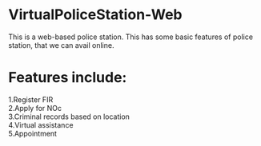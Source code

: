# VirtualPoliceStation-Web
This is a web-based police station. This has some basic features of police station, that we can avail online.<br>
# Features include:<br>
1.Register FIR<br>
2.Apply for NOc<br>
3.Criminal records based on location<br>
4.Virtual assistance<br>
5.Appointment<br>
